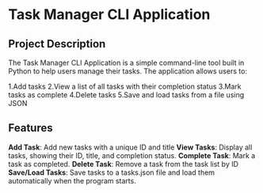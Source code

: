 # Task Manager CLI Application
## Project Description
The Task Manager CLI Application is a simple command-line tool built in Python to help users manage their tasks. The application allows users to:

 1.Add tasks
 2.View a list of all tasks with their completion status
 3.Mark tasks as complete
 4.Delete tasks
 5.Save and load tasks from a file using JSON
 
## Features
**Add Task**: Add new tasks with a unique ID and title
**View Tasks**: Display all tasks, showing their ID, title, and completion status.
**Complete Task**: Mark a task as completed.
**Delete Task**: Remove a task from the task list by ID
**Save/Load Tasks**: Save tasks to a tasks.json file and load them automatically when the program starts.
